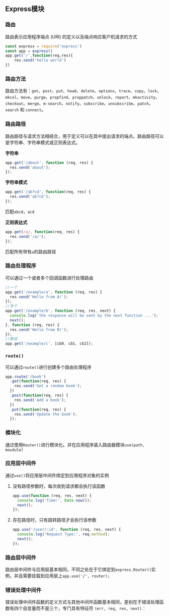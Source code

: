 ## Express模块

### 路由

路由表示应用程序端点 (URI) 的定义以及端点响应客户机请求的方式

```javascript
const express = require('express')
const app = express()
app.get('/',function(req,res){
	res.send('hello world')
})
```



### 路由方法

路由方法有：`get`、`post`、`put`、`head`、`delete`、`options`、`trace`、`copy`、`lock`、`mkcol`、`move`、`purge`、`propfind`、`proppatch`、`unlock`、`report`、`mkactivity`、`checkout`、`merge`、`m-search`、`notify`、`subscribe`、`unsubscribe`、`patch`、`search` 和 `connect`。



### 路由路径

路由路径与请求方法相结合，用于定义可以在其中提出请求的端点。路由路径可以是字符串、字符串模式或正则表达式。

**字符串**

```javascript
app.get('/about', function (req, res) {
  res.send('about');
});
```

**字符串模式**

```javascript
app.get('/ab?cd', function(req, res) {
  res.send('ab?cd');
});
```

匹配`abcd`，`acd`

**正则表达式**

```javascript
app.get(/a/, function(req, res) {
  res.send('/a/');
});
```

匹配所有带有`a`的路由路径



### 路由处理程序

可以通过一个或者多个回调函数进行处理路由

```javascript
//一个
app.get('/example/a', function (req, res) {
  res.send('Hello from A!');
});
//多个
app.get('/example/b', function (req, res, next) {
  console.log('the response will be sent by the next function ...');
  next();
}, function (req, res) {
  res.send('Hello from B!');
});
//数组
app.get('/example/c', [cb0, cb1, cb2]);
```



### `route()`

可以通过`route()`进行创建多个路由处理程序

```javascript
app.route('/book')
  .get(function(req, res) {
    res.send('Get a random book');
  })
  .post(function(req, res) {
    res.send('Add a book');
  })
  .put(function(req, res) {
    res.send('Update the book');
  });
```



### 模块化

通过使用`Router()`进行模块化。并在应用程序装入路由器模块`use(path, moudule)`



### 应用层中间件

通过`use()`将应用层中间件绑定到应用程序对象的实例

1. 没有路径参数时，每次收到请求都会执行该函数

   ```javascript
   app.use(function (req, res, next) {
     console.log('Time:', Date.now());
     next();
   });
   ```

2. 存在路径时，只有跳转路径才会执行该参数

   ```javascript
   app.use('/user/:id', function (req, res, next) {
     console.log('Request Type:', req.method);
     next();
   });
   ```



### 路由层中间件

路由层中间件与应用层基本相同，不同之处在于它绑定到`express.Router()`实例，并且需要挂载到应用层上`app.use('/', router);`



### 错误处理中间件

错误处理中间件函数的定义方式与其他中间件函数基本相同，差别在于错误处理函数有四个自变量而不是三个，专门具有特征符 `(err, req, res, next)`：